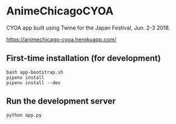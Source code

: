 # AnimeChicagoCYOA

CYOA app built using Twine for the Japan Festival, Jun. 2-3 2018.

https://animechicago-cyoa.herokuapp.com/

## First-time installation (for development)

```
bash app-bootstrap.sh
pipenv install
pipenv install --dev
```

## Run the development server

```
python app.py
```